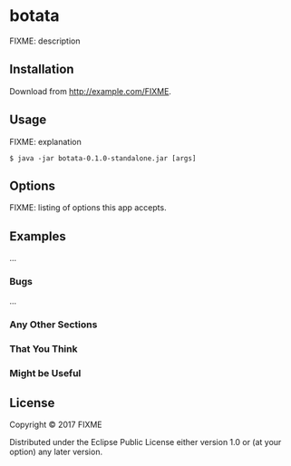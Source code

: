# botata

FIXME: description

## Installation

Download from http://example.com/FIXME.

## Usage

FIXME: explanation

    $ java -jar botata-0.1.0-standalone.jar [args]

## Options

FIXME: listing of options this app accepts.

## Examples

...

### Bugs

...

### Any Other Sections
### That You Think
### Might be Useful

## License

Copyright © 2017 FIXME

Distributed under the Eclipse Public License either version 1.0 or (at
your option) any later version.
